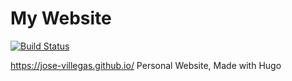 # My Website
[![Build Status](https://app.travis-ci.com/jose-villegas/website-hugo.svg?branch=master)](https://app.travis-ci.com/jose-villegas/website-hugo)

https://jose-villegas.github.io/
Personal Website, Made with Hugo 
